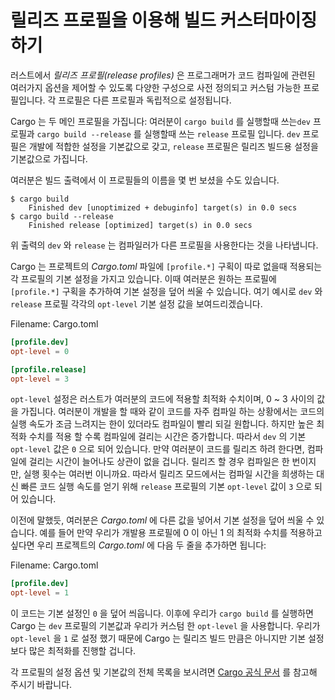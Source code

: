 # 릴리즈 프로필을 이용해 빌드 커스터마이징하기

러스트에서 *릴리즈 프로필(release profiles)* 은 프로그래머가
코드 컴파일에 관련된 여러가지 옵션을 제어할 수 있도록
다양한 구성으로 사전 정의되고 커스텀 가능한 프로필입니다.
각 프로필은 다른 프로필과 독립적으로 설정됩니다.

Cargo 는 두 메인 프로필을 가집니다: 여러분이 `cargo build` 를 실행할때
쓰는`dev` 프로필과 `cargo build --release` 를 실행할때 쓰는 `release` 프로필
입니다. `dev` 프로필은 개발에 적합한 설정을 기본값으로 갖고, `release`
프로필은 릴리즈 빌드용 설정을 기본값으로 가집니다.

여러분은 빌드 출력에서 이 프로필들의 이름을 몇 번 보셨을 수도 있습니다.

```text
$ cargo build
    Finished dev [unoptimized + debuginfo] target(s) in 0.0 secs
$ cargo build --release
    Finished release [optimized] target(s) in 0.0 secs
```

위 출력의 `dev` 와 `release` 는 컴파일러가 다른 프로필을 사용한다는 것을
나타냅니다.

Cargo 는 프로젝트의 *Cargo.toml* 파일에 `[profile.*]` 구획이 따로 없을때
적용되는 각 프로필의 기본 설정을 가지고 있습니다. 이때 여러분은 원하는
프로필에 `[profile.*]` 구획을 추가하여 기본 설정을 덮어 씌울 수 있습니다.
여기 예시로 `dev` 와 `release` 프로필 각각의 `opt-level` 기본 설정 값을
보여드리겠습니다.

<span class="filename">Filename: Cargo.toml</span>

```toml
[profile.dev]
opt-level = 0

[profile.release]
opt-level = 3
```

`opt-level` 설정은 러스트가 여러분의 코드에 적용할 최적화 수치이며, 0 ~ 3
사이의 값을 가집니다. 여러분이 개발을 할 때와 같이 코드를 자주 컴파일 하는
상황에서는 코드의 실행 속도가 조금 느려지는 한이 있더라도 컴파일이 빨리 되길
원합니다. 하지만 높은 최적화 수치를 적용 할 수록 컴파일에 걸리는 시간은
증가합니다. 따라서 `dev` 의 기본 `opt-level` 값은 `0` 으로 되어 있습니다.
만약 여러분이 코드를 릴리즈 하려 한다면, 컴파일에 걸리는 시간이 늘어나도
상관이 없을 겁니다. 릴리즈 할 경우 컴파일은 한 번이지만, 실행 횟수는 여러번
이니까요. 따라서 릴리즈 모드에서는 컴파일 시간을 희생하는 대신 빠른 코드 실행 속도를
얻기 위해 `release` 프로필의 기본 `opt-level` 값이 `3` 으로 되어 있습니다.

이전에 말했듯, 여러분은 *Cargo.toml* 에 다른 값을 넣어서 기본 설정을 덮어
씌울 수 있습니다. 예를 들어 만약 우리가 개발용 프로필에 0 이 아닌 1 의 최적화
수치를 적용하고 싶다면 우리 프로젝트의 *Cargo.toml* 에 다음 두 줄을 추가하면
됩니다:

<span class="filename">Filename: Cargo.toml</span>

```toml
[profile.dev]
opt-level = 1
```

이 코드는 기본 설정인 `0` 을 덮어 씌웁니다. 이후에 우리가 `cargo build` 를
실행하면 Cargo 는 `dev` 프로필의 기본값과 우리가 커스텀 한 `opt-level` 을
사용합니다. 우리가 `opt-level` 을 `1` 로 설정 했기 때문에 Cargo 는 릴리즈
빌드 만큼은 아니지만 기본 설정 보다 많은 최적화를 진행할 겁니다.

각 프로필의 설정 옵션 및 기본값의 전체 목록을 보시려면
[Cargo 공식 문서](https://doc.rust-lang.org/cargo/) 를 참고해 주시기 바랍니다.
